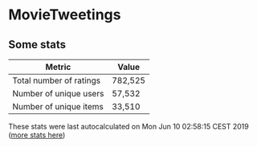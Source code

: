 # MovieTweetings
## Some stats

Metric | Value
--- | ---
Total number of ratings                 | 782,525
Number of unique users                  | 57,532
Number of unique items                  | 33,510
These stats were last autocalculated on Mon Jun 10 02:58:15 CEST 2019  ([more stats here](./stats.md))

